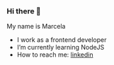 ### Hi there 👋

My name is Marcela

- I work as a frontend developer
- I’m currently learning NodeJS
- How to reach me: [linkedin](https://www.linkedin.com/in/marcela-pereira-0571ba9a/)
